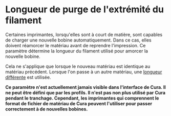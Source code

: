 Longueur de purge de l'extrémité du filament
====
Certaines imprimantes, lorsqu'elles sont à court de matière, sont capables de charger une nouvelle bobine automatiquement. Dans ce cas, elles doivent réamorcer le matériau avant de reprendre l'impression. Ce paramètre détermine la longueur du filament utilisé pour amorcer la nouvelle bobine.

Cela ne s'applique que lorsque le nouveau matériau est identique au matériau précédent. Lorsque l'on passe à un autre matériau, une [longueur différente](material_flush_purge_length.md) est utilisée.

**Ce paramètre n'est actuellement jamais visible dans l'interface de Cura. Il ne peut être défini que par les profils. Il n'est pas non plus utilisé par Cura pendant le tranchage. Cependant, les imprimantes qui comprennent le format de fichier de matériau de Cura peuvent l'utiliser pour passer correctement à de nouvelles bobines.**
